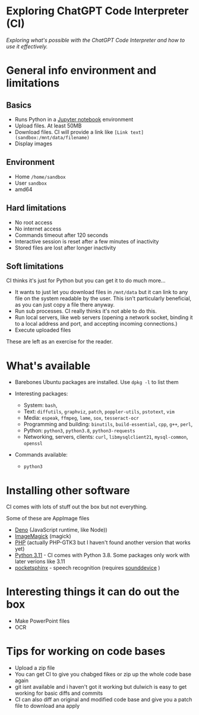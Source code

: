 # Exploring ChatGPT Code Interpreter (CI)

*Exploring what's possible with the ChatGPT Code Interpreter and how to use it effectively.*

# General info environment and limitations

## Basics

* Runs Python in a [Jupyter notebook](https://en.wikipedia.org/wiki/Project_Jupyter) environment
* Upload files. At least 50MB
* Download files. CI will provide a link like `[Link text](sandbox:/mnt/data/filename)`
* Display images

## Environment

* Home `/home/sandbox`
* User `sandbox`
* amd64

## Hard limitations

* No root access
* No internet access
* Commands timeout after 120 seconds
* Interactive session is reset after a few minutes of inactivity
* Stored files are lost after longer inactivity

## Soft limitations

CI thinks it's just for Python but you can get it to do much more...

* It wants to just let you download files in `/mnt/data` but it can link to any file on the system readable by the user.
  This isn't particularly beneficial, as you can just copy a file there anyway.
* Run sub processes. CI really thinks it's not able to do this.
* Run local servers, like web servers (opening a network socket, binding it to a local address and port, and accepting incoming connections.)
* Execute uploaded files

These are left as an exercise for the reader.

# What's available

* Barebones Ubuntu packages are installed. Use `dpkg -l` to list them
* Interesting packages:
  * System: `bash`, 
  * Text: `diffutils`, `graphviz`, `patch`, `poppler-utils`, `pstotext`, `vim`
  * Media:  `espeak`, `ffmpeg`, `lame`, `sox`, `tesseract-ocr`
  * Programming and building: `binutils`, `build-essential`, `cpp`, `g++`, `perl`,
  * Python: `python3`, `python3.8`, `python3-requests`
  * Networking, servers, clients: `curl`, `libmysqlclient21`, `mysql-common`, `openssl`


* Commands available:
  * `python3`

# Installing other software

CI comes with lots of stuff out the box but not everything.

Some of these are AppImage files

* [Deno](https://github.com/denoland/deno/releases) (JavaScript runtime, like Node))
* [ImageMagick](https://imagemagick.org/archive/binaries/) (magick)
* [PHP](https://github.com/scorninpc/php-gtk3/releases) (actually PHP-GTK3 but I haven't found another version that works yet)
* [Python 3.11](https://github.com/niess/python-appimage/releases) - CI comes with Python 3.8. Some packages only work with later verions like 3.11
* [pocketsphinx](https://pypi.org/project/pocketsphinx/#files) - speech recognition (requires [sounddevice](https://pypi.org/project/sounddevice/#files) )


# Interesting things it can do out the box

* Make PowerPoint files
* OCR

# Tips for working on code bases

* Upload a zip file
* You can get CI to give you chabged fikes or zip up the whole code base again
* git isnt available and i haven't got it working but dulwich is easy to get working for basic diffs and commits
* CI can also diff an original and modified code base and give you a patch file to download ana apply
